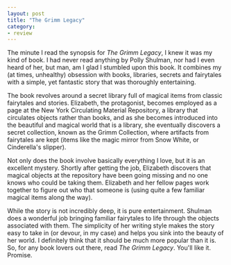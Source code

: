 ```yaml
---
layout: post
title: "The Grimm Legacy"
category:
- review
---
```




The minute I read the synopsis for *The Grimm Legacy*, I knew it was my kind of book. I had never read anything by Polly Shulman, nor had I even heard of her, but man, am I glad I stumbled upon this book. It combines my (at times, unhealthy) obsession with books, libraries, secrets and fairytales with a simple, yet fantastic story that was thoroughly entertaining.  

The book revolves around a secret library full of magical items from classic fairytales and stories. Elizabeth, the protagonist, becomes employed as a page at the New York Circulating Material Repository, a library that circulates objects rather than books, and as she becomes introduced into the beautiful and magical world that is a library, she eventually discovers a secret collection, known as the Grimm Collection, where artifacts from fairytales are kept (items like the magic mirror from Snow White, or Cinderella's slipper). 

Not only does the book involve basically everything I love, but it is an excellent mystery. Shortly after getting the job, Elizabeth discovers that magical objects at the repository have been going missing and no one knows who could be taking them. Elizabeth and her fellow pages work together to figure out who that someone is (using quite a few familiar magical items along the way). 

While the story is not incredibly deep, it is pure entertainment. Shulman does a wonderful job bringing familiar fairytales to life through the objects associated with them. The simplicity of her writing style makes the story easy to take in (or devour, in my case) and helps you sink into the beauty of her world. I definitely think that it should be much more popular than it is. So, for any book lovers out there, read *The Grimm Legacy*. You'll like it. Promise.

